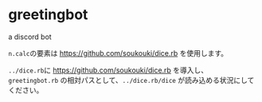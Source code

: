 # greetingbot
a discord bot

`n.calc`の要素は https://github.com/soukouki/dice.rb を使用します。

`../dice.rb`に https://github.com/soukouki/dice.rb を導入し、
`greetingbot.rb` の相対パスとして、`../dice.rb/dice` が読み込める状況にしてください。
